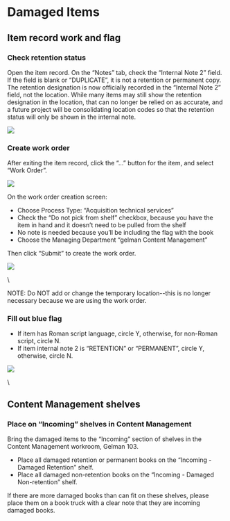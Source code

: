 # Damaged Items

## Item record work and flag <a href="#docs-internal-guid-f6b69316-7fff-204d-afd4-2fed74a00dbe" id="docs-internal-guid-f6b69316-7fff-204d-afd4-2fed74a00dbe"></a>

### Check retention status

Open the item record. On the “Notes” tab, check the “Internal Note 2” field. If the field is blank or “DUPLICATE”, it is not a retention or permanent copy. The retention designation is now officially recorded in the “Internal Note 2” field, not the location. While many items may still show the retention designation in the location, that can no longer be relied on as accurate, and a future project will be consolidating location codes so that the retention status will only be shown in the internal note.

![](https://lh6.googleusercontent.com/z50UCgUamt78stRB0FK2lrgmp8aJlSOORQM1Mahv69\_n\_kNjDyb4NkYrasl6puNIYppyBLmsNv3lE368lxT1cNS4cM3GS1YAJAioghFdJDrj10JVen9Rzyx-Maxun7uI94CaIwXK)

### Create work order

After exiting the item record, click the “...” button for the item, and select “Work Order”.

![](https://lh3.googleusercontent.com/CryfJvBA\_h9pNcHfCMVXX7-jNP6B0xHiFS-e3N19R5IYRg0WbupRA9Ys-pQDo2mHwYLCfAKSPCy4wzf-4xX-2OpChl3Jqju4DAtzJUYZ0\_UWL9RaPd4QreKBOSHSmw7zrIJZDtFC)

On the work order creation screen:

* Choose Process Type: “Acquisition technical services”
* Check the “Do not pick from shelf” checkbox, because you have the item in hand and it doesn’t need to be pulled from the shelf
* No note is needed because you’ll be including the flag with the book
* Choose the Managing Department “gelman Content Management”

Then click “Submit” to create the work order.

![](https://lh3.googleusercontent.com/hS-fUrw2FooyDLd\_i2ohhCYuKNvQS-s1qsjZK7dOrhl9RHBBksw5bywrgU63MOKrUjjMFGaQ8-i-4wMlHjwlKFpgYJZzggHKpgYXLhEJH\_aNJxs8Ti7iyoc7KB9KRMFLFMXSVco4)

\


NOTE: Do NOT add or change the temporary location--this is no longer necessary because we are using the work order.

### Fill out blue flag

* If item has Roman script language, circle Y, otherwise, for non-Roman script, circle N.
* If item internal note 2 is “RETENTION” or “PERMANENT”, circle Y, otherwise, circle N.

![](https://lh3.googleusercontent.com/yY3t7EXyw2M92gdoCwWkbsu8plY8HerUHipACC6FC28DVe-ZJLarjVDTNY\_82B19jtCVa4E4oZQ3VwAqnODBTJLlwh2HJVRUyv8fPWHHyFBxzRWCfgwXn4HtQDe1OYGxpf6z9jt0)

\


## Content Management shelves

### Place on “Incoming” shelves in Content Management

Bring the damaged items to the “Incoming” section of shelves in the Content Management workroom, Gelman 103.

* Place all damaged retention or permanent books on the “Incoming - Damaged Retention” shelf.
* Place all damaged non-retention books on the “Incoming - Damaged Non-retention” shelf.

If there are more damaged books than can fit on these shelves, please place them on a book truck with a clear note that they are incoming damaged books.
